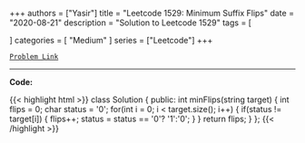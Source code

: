 
+++
authors = ["Yasir"]
title = "Leetcode 1529: Minimum Suffix Flips"
date = "2020-08-21"
description = "Solution to Leetcode 1529"
tags = [
    
]
categories = [
    "Medium"
]
series = ["Leetcode"]
+++



[`Problem Link`](https://leetcode.com/problems/minimum-suffix-flips/description/)

---

**Code:**

{{< highlight html >}}
class Solution {
public:
    int minFlips(string target) {
        int flips = 0;
        char status = '0';
        for(int i = 0; i < target.size(); i++) {
            if(status != target[i]) {
                flips++;
                status = status == '0'? '1':'0';
            }
        }
        return flips;
    }
};
{{< /highlight >}}

